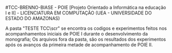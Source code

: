 #TCC-BRENNO-BIASE - POIE [Projeto Orientado a Informática na educação I e II] - LICENCIATURA EM COMPUTAÇÃO (UEA - UNIVERSIDADE DO ESTADO DO AMAZONAS)

A pasta "TESTE TCC\scr" se encontra os codigos e experimentos feitos nos acompanhamentos iniciais de POIE I durante o desenvolvimento da monografia;
Os arquivos fora da pasta, são os resultados dos experimentos após os avanços da primeira metade de acompanhamento de POIE II.
